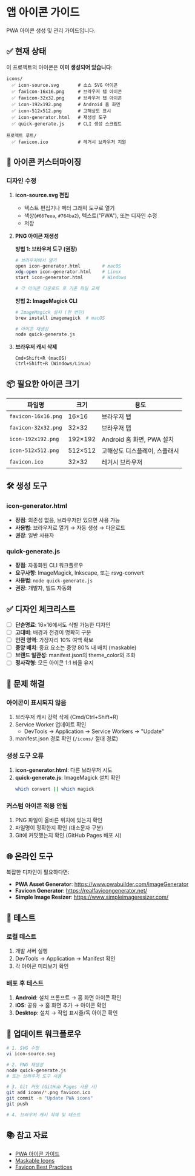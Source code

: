# 앱 아이콘 가이드

PWA 아이콘 생성 및 관리 가이드입니다.

## ✅ 현재 상태

이 프로젝트의 아이콘은 **이미 생성되어 있습니다**:

```
icons/
  ✅ icon-source.svg       # 소스 SVG 아이콘
  ✅ favicon-16x16.png     # 브라우저 탭 아이콘
  ✅ favicon-32x32.png     # 브라우저 탭 아이콘
  ✅ icon-192x192.png      # Android 홈 화면
  ✅ icon-512x512.png      # 고해상도 표시
  ✅ icon-generator.html   # 재생성 도구
  ✅ quick-generate.js     # CLI 생성 스크립트

프로젝트 루트/
  ✅ favicon.ico           # 레거시 브라우저 지원
```

## 🎨 아이콘 커스터마이징

### 디자인 수정

1. **icon-source.svg 편집**
   - 텍스트 편집기나 벡터 그래픽 도구로 열기
   - 색상(`#667eea`, `#764ba2`), 텍스트("PWA"), 또는 디자인 수정
   - 저장

2. **PNG 아이콘 재생성**

   **방법 1: 브라우저 도구 (권장)**
   ```bash
   # 브라우저에서 열기
   open icon-generator.html        # macOS
   xdg-open icon-generator.html    # Linux
   start icon-generator.html       # Windows

   # 각 아이콘 다운로드 후 기존 파일 교체
   ```

   **방법 2: ImageMagick CLI**
   ```bash
   # ImageMagick 설치 (한 번만)
   brew install imagemagick  # macOS

   # 아이콘 재생성
   node quick-generate.js
   ```

3. **브라우저 캐시 삭제**
   ```
   Cmd+Shift+R (macOS)
   Ctrl+Shift+R (Windows/Linux)
   ```

## 📦 필요한 아이콘 크기

| 파일명 | 크기 | 용도 |
|--------|------|------|
| `favicon-16x16.png` | 16×16 | 브라우저 탭 |
| `favicon-32x32.png` | 32×32 | 브라우저 탭 |
| `icon-192x192.png` | 192×192 | Android 홈 화면, PWA 설치 |
| `icon-512x512.png` | 512×512 | 고해상도 디스플레이, 스플래시 |
| `favicon.ico` | 32×32 | 레거시 브라우저 |

## 🛠 생성 도구

### icon-generator.html
- **장점**: 의존성 없음, 브라우저만 있으면 사용 가능
- **사용법**: 브라우저로 열기 → 자동 생성 → 다운로드
- **권장**: 일반 사용자

### quick-generate.js
- **장점**: 자동화된 CLI 워크플로우
- **요구사항**: ImageMagick, Inkscape, 또는 rsvg-convert
- **사용법**: `node quick-generate.js`
- **권장**: 개발자, 빌드 자동화

## ✅ 디자인 체크리스트

- [ ] **단순명료**: 16×16에서도 식별 가능한 디자인
- [ ] **고대비**: 배경과 전경이 명확히 구분
- [ ] **안전 영역**: 가장자리 10% 여백 확보
- [ ] **중앙 배치**: 중요 요소는 중앙 80% 내 배치 (maskable)
- [ ] **브랜드 일관성**: manifest.json의 theme_color와 조화
- [ ] **정사각형**: 모든 아이콘 1:1 비율 유지

## 🔧 문제 해결

### 아이콘이 표시되지 않음
1. 브라우저 캐시 강력 삭제 (Cmd/Ctrl+Shift+R)
2. Service Worker 업데이트 확인
   - DevTools → Application → Service Workers → "Update"
3. manifest.json 경로 확인 (`/icons/` 절대 경로)

### 생성 도구 오류
1. **icon-generator.html**: 다른 브라우저 시도
2. **quick-generate.js**: ImageMagick 설치 확인
   ```bash
   which convert || which magick
   ```

### 커스텀 아이콘 적용 안됨
1. PNG 파일이 올바른 위치에 있는지 확인
2. 파일명이 정확한지 확인 (대소문자 구분)
3. Git에 커밋했는지 확인 (GitHub Pages 배포 시)

## 🌐 온라인 도구

복잡한 디자인이 필요하다면:

- **PWA Asset Generator**: https://www.pwabuilder.com/imageGenerator
- **Favicon Generator**: https://realfavicongenerator.net/
- **Simple Image Resizer**: https://www.simpleimageresizer.com/

## 📱 테스트

### 로컬 테스트
1. 개발 서버 실행
2. DevTools → Application → Manifest 확인
3. 각 아이콘 미리보기 확인

### 배포 후 테스트
1. **Android**: 설치 프롬프트 → 홈 화면 아이콘 확인
2. **iOS**: 공유 → 홈 화면 추가 → 아이콘 확인
3. **Desktop**: 설치 → 작업 표시줄/독 아이콘 확인

## 🔄 업데이트 워크플로우

```bash
# 1. SVG 수정
vi icon-source.svg

# 2. PNG 재생성
node quick-generate.js
# 또는 브라우저 도구 사용

# 3. Git 커밋 (GitHub Pages 사용 시)
git add icons/*.png favicon.ico
git commit -m "Update PWA icons"
git push

# 4. 브라우저 캐시 삭제 및 테스트
```

## 📚 참고 자료

- [PWA 아이콘 가이드](https://web.dev/add-manifest/#icons)
- [Maskable Icons](https://web.dev/maskable-icon/)
- [Favicon Best Practices](https://developer.mozilla.org/en-US/docs/Web/Progressive_web_apps/Add_to_home_screen)
